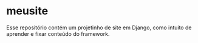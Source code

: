 # meusite
Esse repositório contém um projetinho de site em Django, como intuito de aprender e fixar conteúdo do framework.
